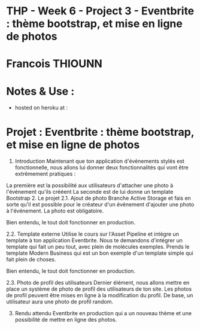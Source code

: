 # THP - Week 6 - Project 3 - Eventbrite : thème bootstrap, et mise en ligne de photos
# Francois THIOUNN 

# Notes & Use :

- hosted on heroku at : 

# Projet : Eventbrite : thème bootstrap, et mise en ligne de photos
  
1. Introduction
Maintenant que ton application d'événements stylés est fonctionnelle, nous allons lui donner deux fonctionnalités qui vont être extrêmement pratiques :

La première est la possibilité aux utilisateurs d'attacher une photo à l'événement qu'ils crééent
La seconde est de lui donne un template Bootstrap
2. Le projet
2.1. Ajout de photo
Branche Active Storage et fais en sorte qu'il est possible pour le créateur d'un événement d'ajouter une photo à l'événement. La photo est obligatoire.

Bien entendu, le tout doit fonctionner en production.

2.2. Template externe
Utilise le cours sur l'Asset Pipeline et intègre un template à ton application Eventbrite. Nous te demandons d'intégrer un template qui fait un peu tout, avec plein de molécules exemples. Prends le template Modern Business qui est un bon exemple d'un template simple qui fait plein de choses.

Bien entendu, le tout doit fonctionner en production.

2.3. Photo de profil des utilisateurs
Dernier élément, nous allons mettre en place un système de photo de profil des utilisateurs de ton site. Les photos de profil peuvent être mises en ligne à la modification du profil. De base, un utilisateur aura une photo de profil random.

3. Rendu attendu
Eventbrite en production qui a un nouveau thème et une possibilité de mettre en ligne des photos.